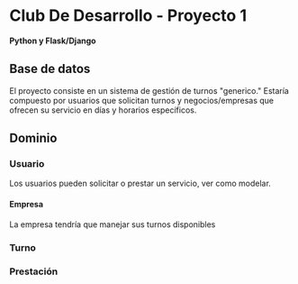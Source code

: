 # Club De Desarrollo - Proyecto 1
**Python y Flask/Django**
## Base de datos
El proyecto consiste en un sistema de gestión de turnos "generico." Estaría compuesto por usuarios que solicitan turnos y negocios/empresas que ofrecen su servicio en días y horarios específicos.
## Dominio
### Usuario
Los usuarios pueden solicitar o prestar un servicio, ver como modelar.
#### Empresa
La empresa tendría que manejar sus turnos disponibles
### Turno
### Prestación
